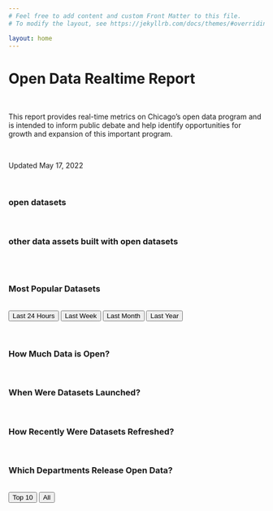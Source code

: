 ```yaml
---
# Feel free to add content and custom Front Matter to this file.
# To modify the layout, see https://jekyllrb.com/docs/themes/#overriding-theme-defaults

layout: home
---
```


<div class="container"> 


<h1>Open Data Realtime Report</h1>
<br>
<p>This report provides real-time metrics on Chicago’s open data program and is intended to inform public debate and help identify opportunities for growth and expansion of this important program.</p>
<br>
<p>Updated May 17, 2022</p>
<br>
<h3><a id="dataset"></a> open datasets</h3> 
<br>
<h3><a id="otherAssets"></a> other data assets built with open datasets</h3> 
<br>
<canvas id="catalogChart" width="200" height="100"></canvas>
<br>	

<h3>Most Popular Datasets</h3>
<br>
<button id="last24">Last 24 Hours</button>
<button id="lastWeek">Last Week</button>
<button id="lastMonth">Last Month</button>
<button id="lastYear">Last Year</button>

<canvas id="lastChart" width="200" height="100"></canvas>
<br>

<h3>How Much Data is Open?</h3>

<canvas id="rowHistoryChart" width="200" height="100"></canvas>
<br>

<h3>When Were Datasets Launched?</h3>

<canvas id="launchedChart" width="200" height="100"></canvas>
<br>

<h3>How Recently Were Datasets Refreshed?</h3>

<canvas id="updatedChart" width="200" height="100"></canvas>
<br>

<h3>Which Departments Release Open Data?</h3>
<br>
<button id="top10">Top 10</button>
<button id="all">All</button>

<canvas id="deptCountsChart" width="200" height="100"></canvas>
<br>

<script src="https://cdnjs.cloudflare.com/ajax/libs/Chart.js/2.9.4/Chart.bundle.min.js
"></script>

<script>

var ctxCatalog = document.getElementById('catalogChart').getContext('2d');
var ctxLaunched = document.getElementById('launchedChart').getContext('2d');
var ctxUpdated = document.getElementById('updatedChart').getContext('2d');
var ctxDeptCounts = document.getElementById('deptCountsChart').getContext('2d');
//var ctxDeptVisitsDownloads = document.getElementById('deptVisitsDownloadsChart').getContext('2d');
//var ctxDeptRows = document.getElementById('deptRowsChart').getContext('2d');
var ctxRowHistory = document.getElementById('rowHistoryChart').getContext('2d');
var ctxLastChart = document.getElementById('lastChart').getContext('2d');


async function getData(address) {
  //const response = await fetch('https://data.cityofchicago.org/resource/2kfw-zvte.json?$select=date_trunc_ymd(start_time)%20as%20day,count(start_time)%20as%20count&$group=day')

  // catalog counts = https://data.cityofchicago.org/resource/ip5i-wfzw.json?$select=type,count(UID)%20as%20count&$where=audience=%27public%27&$group=type&$order=-count

  // public datasets launched = https://data.cityofchicago.org/resource/ip5i-wfzw.json?$select=date_trunc_ym(creation_date)%20as%20month,count(creation_date)%20as%20count&$group=month&$where=Audience=%22public%22&type=%27dataset%27&$order=month

  // public datasets last updated = https://data.cityofchicago.org/resource/ip5i-wfzw.json?$select=date_trunc_ym(last_data_updated_date)%20as%20month,count(last_data_updated_date)%20as%20count&$group=month&$where=Audience=%22public%22&type=%27dataset%27&$order=month

  // all assets access counts = https://data.cityofchicago.org/resource/fbwj-4m2z.json?$select=date_trunc_ym(Timestamp)%20as%20month,count(Timestamp)%20as%20count&$group=month&$order=month

  // assets inventory visits + download by dept = https://data.cityofchicago.org/resource/ip5i-wfzw.json?$select=metadata_dataowner%20as%20department,sum(visits)%20as%20visits,sum(downloads)%20as%20downloads&$group=department

  // rows by department = https://data.cityofchicago.org/resource/ip5i-wfzw.json?$select=metadata_dataowner%20as%20department,sum(row_count)%20as%20count&$group=department&$where=Audience=%22public%22&type=%27dataset%27&$order=-count

  // row history by date = https://data.cityofchicago.org/resource/he44-gjvs.json?$select=inventory_date%20as%20date,sum(row_count)%20as%20count&$group=date&$where=type=%27dataset%27&audience=%27public%27

  // datasets by department = https://data.cityofchicago.org/resource/ip5i-wfzw.json?$select=metadata_dataowner%20as%20department,count(department)%20as%20count&$group=department&$where=Audience=%22public%22&type=%27dataset%27&$order=-count

  // relative as of 2/20 8pm UTC

  // top 10 last 24 hours = https://data.cityofchicago.org/resource/fbwj-4m2z.json?$select=asset_name%20as%20department,sum(value)%20as%20count&$group=department&$where=timestamp%3E%272021-02-18T21:00:00.000%27&$order=-count&$limit=10

  // top 10 last week = https://data.cityofchicago.org/resource/fbwj-4m2z.json?$select=asset_name%20as%20department,sum(value)%20as%20count&$group=department&$where=timestamp%3E%272021-02-13T21:00:00.000%27&$order=-count&$limit=10

  // top 10 last month = https://data.cityofchicago.org/resource/fbwj-4m2z.json?$select=asset_name%20as%20department,sum(value)%20as%20count&$group=department&$where=timestamp%3E%272021-01-20T21:00:00.000%27&$order=-count&$limit=10

  // top 10 last year = https://data.cityofchicago.org/resource/fbwj-4m2z.json?$select=asset_name%20as%20department,sum(value)%20as%20count&$group=department&$where=timestamp%3E%272020-02-20T21:00:00.000%27&$order=-count&$limit=10

  const response = await fetch(address)
  const data = await response.json();

  // needs to be generalized just for basic labels and counts, timeseries and department

  var labels = data.map(function(row) {
    if (row.month) {
      return new Date(row.month);
    } else if (row.date) {
      return new Date(row.date);
    } else if (row.department) {
      if(row.department.length > 50) {
        return row.department.substring(0,49);
      } else return row.department;
    }        
  })
  var counts = data.map(function(row) {
    if (row.visits) {
      return parseInt(row.visits) + parseInt(row.downloads);
    } else if (row.count) {
      return row.count;
    } else if (row.visits) {
      return row.visits + row.downloads
    }
  })
  return {labels, counts}
} 

async function makeChart(ctx,data,type,options,lbl) {
  if (type=='line') {
    background='rgba(148,159,177,0.2)' 
  } else background='#66ACD6'
  return new Chart(ctx, {
    type: type,
    data: {
      labels: data.labels,
      datasets: [{
        label: lbl,
        borderColor: '#66ACD6',
        backgroundColor: background,
        borderWidth: 2,
        pointRadius: 0,
        data: data.counts,
        lineTension: 0.1
      }]
    },
    options: options
  });
}


async function start(){
  const catalogData = await getData('/json/catalog-data.json')
  const launchedData = await getData('/json/launched-data.json')
  const updatedData = await getData('/json/updated-data.json')
  const deptCountsData = await getData('/json/department-counts.json')
  const deptCountsDataTop10 = await getData('/json/department-counts-top-10.json')
//  const deptVisitsDownloadsData = await getData('/json/department-visits-downloads.json')
//  const deptRowsData = await getData('/json/department-rows.json')
  const rowHistoryData = await getData('/json/row-history.json')
  const dept24hoursData = await getData('/json/24-hours.json')
  const deptWeekData = await getData('/json/week.json')
  const deptMonthData = await getData('/json/month.json')
  const deptYearData = await getData('/json/year.json')

  timeOptions = {
    tooltips: {
      callbacks: {
        label: function(tooltipItems, data) {
          const num = new Number(data.datasets[0].data[tooltipItems.index])
          return data.datasets[0].label + ": " + num.toLocaleString();
        }        
      }
    },
    scales: {
      xAxes: [{
        type: 'time',
        time: {
          unit: 'year' 
        },
        ticks: {
          autoSkip: false,
        }
      }],
      yAxes: [{
        ticks: {
          beginAtZero: true,
          callback: function(value, index, values) {
            return value.toLocaleString();
          }
        } 
      }]
    }
  }

  timeOptionsOffset = {
    tooltips: {
      callbacks: {
        label: function(tooltipItems, data) {
          const num = new Number(data.datasets[0].data[tooltipItems.index])
          return data.datasets[0].label + ": " + num.toLocaleString();
        }
      }
    },
    scales: {
      xAxes: [{
        type: 'time',
        time: {
          unit: 'year' 
        },
        offset: true,
        ticks: {
          autoSkip: false,
        }
      }],
      yAxes: [{
        ticks: {
          beginAtZero: true,
          callback: function(value, index, values) {
            return value.toLocaleString();
          }
        } 
      }]
    }
  }

  timeOptionsMonth = {
    tooltips: {
      callbacks: {
        label: function(tooltipItems, data) {
          const num = new Number(data.datasets[0].data[tooltipItems.index])
          return data.datasets[0].label + ": " + num.toLocaleString();
        }   
      }
    },
    scales: {
      xAxes: [{
        type: 'time',
        time: {
          unit: 'month' 
        },
        offset: true,
        ticks: {
          autoSkip: false,
        }
      }],
      yAxes: [{
        ticks: {
          beginAtZero: true,
          callback: function(value, index, values) {
            return value.toLocaleString();
          }
        } 
      }]
    }
  }

  categoryOptions = {
    tooltips: {
      callbacks: {
        label: function(tooltipItems, data) {
          const num = new Number(data.datasets[0].data[tooltipItems.index])
          return data.datasets[0].label + ": " + num.toLocaleString();
        }
      }
    },
    scales: {
      xAxes: [{
        categoryPercentage: 1.0,
        barPercentage: 1.0,
        ticks: {
          beginAtZero: true,
          callback: function(value, index, values) {
            return value.toLocaleString();
          }
        } 
      }]
    }
  }

  categoryOptionsVertical = {
    tooltips: {
      callbacks: {
        label: function(tooltipItems, data) {
          const num = new Number(data.datasets[0].data[tooltipItems.index])
          return data.datasets[0].label + ": " + num.toLocaleString();
        }
      }
    },
    scales: {
      xAxes: [{
        ticks: {
          beginAtZero: true,
          callback: function(value, index, values) {
            return value.toLocaleString();
          }
        } 
      }],
      yAxes: [{
        ticks: {
          callback: function(value, index, values) {
            return value.toLocaleString();
          }
        } 
      }]
    }
  }


  var catalogChart = makeChart(ctxCatalog, catalogData, 'bar', categoryOptionsVertical, 'Asset Count')
  var launchedChart = makeChart(ctxLaunched, launchedData, 'line', timeOptions, 'Public Datasets Launched')
  var updatedChart = makeChart(ctxUpdated, updatedData, 'bar', timeOptionsOffset, 'Datasets Refreshed') 
  var deptCountsChart = makeChart(ctxDeptCounts, deptCountsDataTop10, 'horizontalBar', categoryOptions, 'Public Datasets') 
//  makeChart(ctxDeptVisitsDownloads, deptVisitsDownloadsData, 'horizontalBar', categoryOptions, 'Public Dataset Visits and Downloads') 
//  makeChart(ctxDeptRows, deptRowsData, 'horizontalBar', categoryOptions, 'Public Dataset Row Counts') 
  var rowHistoryChart = makeChart(ctxRowHistory, rowHistoryData, 'line', timeOptionsMonth, 'Rows of Data')
  var lastChart = makeChart(ctxLastChart, dept24hoursData, 'horizontalBar', categoryOptions, 'Access Count - Last 24 hours')   

  document.getElementById('last24').addEventListener('click', function() {
    const update = () => {
      lastChart.then((lc) => {
        lc.data.labels = dept24hoursData.labels;
        lc.data.datasets.forEach((dataset) => {
          dataset.data = dept24hoursData.counts;
          dataset.label = "Access Count - Last 24 hours"
        });
        lc.update();
      });
    };
    update()
  });
  document.getElementById('lastWeek').addEventListener('click', function() {
    const update = () => {
      lastChart.then((lc) => {
        lc.data.labels = deptWeekData.labels;
        lc.data.datasets.forEach((dataset) => {
          dataset.data = deptWeekData.counts;
          dataset.label = "Access Count - Last Week"
        });
        lc.update();
      });
    };
    update()
  });

  document.getElementById('lastMonth').addEventListener('click', function() {
    const update = () => {
      lastChart.then((lc) => {
        lc.data.labels = deptMonthData.labels;
        lc.data.datasets.forEach((dataset) => {
          dataset.data = deptMonthData.counts;
          dataset.label = "Access Count - Last Month"
        });
        lc.update();
      });
    };
    update()
  });

  document.getElementById('lastYear').addEventListener('click', function() {
    const update = () => {
      lastChart.then((lc) => {
        lc.data.labels = deptYearData.labels;
        lc.data.datasets.forEach((dataset) => {
          dataset.data = deptYearData.counts;
          dataset.label = "Access Count - Last Year"
        });
        lc.update();
      });
    };
    update()
  });

  document.getElementById('top10').addEventListener('click', function() {
    const update = () => {
      deptCountsChart.then((dcc) => {
        dcc.data.labels = deptCountsDataTop10.labels;
        dcc.data.datasets.forEach((dataset) => {
          dataset.data = deptCountsDataTop10.counts;
          dataset.label = "Access Count - Last Year"
        });
        dcc.update();
      });
    };
    update()
  });

  document.getElementById('all').addEventListener('click', function() {
    const update = () => {
      deptCountsChart.then((dcc) => {
        dcc.data.labels = deptCountsData.labels;
        dcc.data.datasets.forEach((dataset) => {
          dataset.data = deptCountsData.counts;
          dataset.label = "Access Count - Last Year"
        });
        dcc.update();
      });
    };
    update()
  });

}

start()

</script>

<script>

async function getCurrentNumbers() {

  const response = await fetch('https://data.cityofchicago.org/resource/xzkq-xp2w.json?$select=avg(annual_salary)')

  const data = await response.json();
  
  avgSalary = data[0].avg_annual_salary;

  //  document.getElementById("dataset").innerHTML = avgSalary.substring(0,3);
  //  document.getElementById("otherAssets").innerHTML = Number(avgSalary.substring(0,5)).toLocaleString();
  document.getElementById("dataset").innerHTML = '551';
  document.getElementById("otherAssets").innerHTML = '13,950'
}

getCurrentNumbers()

</script>

</div>
